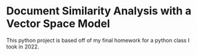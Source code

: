 # Document Similarity Analysis with a Vector Space Model

This python project is based off of my final homework for a python class I took in 2022.
